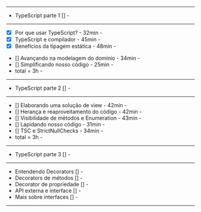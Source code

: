 -----------------------------------------------------
- TypeScript parte 1 []					            -
-----------------------------------------------------
- [x] Por que usar TypeScript? - 32min              -
- [x] TypeScript e compilador - 45min		        -
- [x] Benefícios da tipagem estática - 48min        -
- [] Avançando na modelagem do domínio - 34min      -
- [] Simplificando nosso código - 25min	            -
- total = 3h							            -
--------------------------------------------------- -
- TypeScript parte 2 []					            -
--------------------------------------------------- -
- [] Elaborando uma solução de view - 42min         -
- [] Herança e reaproveitamento do código - 42min   -
- [] Visibilidade de métodos e Enumeration - 43min  -
- [] Lapidando nosso código - 31min                 -
- [] TSC e StrictNullChecks - 34min                 -
- total = 3h									    -
-----------------------------------------------------
- TypeScript parte 3 []                             -
-----------------------------------------------------
- Entendendo Decorators []                          -
- Decorators de métodos []                          -
- Decorator de propriedade []                       -
- API externa e interface []                        -
- Mais sobre interfaces []                          -
-----------------------------------------------------